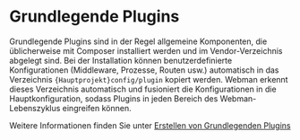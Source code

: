 # Grundlegende Plugins

Grundlegende Plugins sind in der Regel allgemeine Komponenten, die üblicherweise mit Composer installiert werden und im Vendor-Verzeichnis abgelegt sind. Bei der Installation können benutzerdefinierte Konfigurationen (Middleware, Prozesse, Routen usw.) automatisch in das Verzeichnis `{Hauptprojekt}config/plugin` kopiert werden. Webman erkennt dieses Verzeichnis automatisch und fusioniert die Konfigurationen in die Hauptkonfiguration, sodass Plugins in jeden Bereich des Webman-Lebenszyklus eingreifen können.

Weitere Informationen finden Sie unter [Erstellen von Grundlegenden Plugins](create.md)
